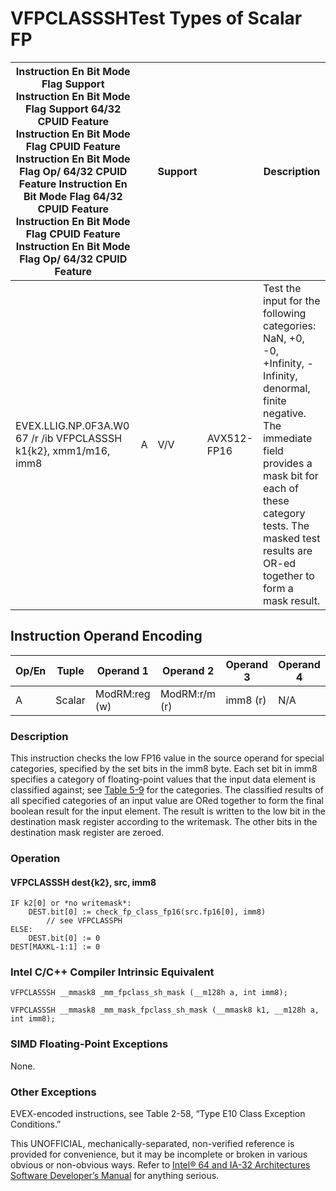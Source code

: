 # VFPCLASSSH**Test Types of Scalar FP**

| Instruction En Bit Mode Flag Support Instruction En Bit Mode Flag Support 64/32 CPUID Feature Instruction En Bit Mode Flag CPUID Feature Instruction En Bit Mode Flag Op/ 64/32 CPUID Feature Instruction En Bit Mode Flag 64/32 CPUID Feature Instruction En Bit Mode Flag CPUID Feature Instruction En Bit Mode Flag Op/ 64/32 CPUID Feature |     | Support |             | Description                                                                                                                                                                                                                                            |
| ---------------------------------------------------------------------------------------------------------------------------------------------------------------------------------------------------------------------------------------------------------------------------------------------------------------------------------------------- | --- | ------- | ----------- | ------------------------------------------------------------------------------------------------------------------------------------------------------------------------------------------------------------------------------------------------------ |
| EVEX.LLIG.NP.0F3A.W0 67 /r /ib VFPCLASSSH k1{k2}, xmm1/m16, imm8                                                                                                                                                                                                                                                                               | A   | V/V     | AVX512-FP16 | Test the input for the following categories: NaN, +0, -0, +Infinity, -Infinity, denormal, finite negative. The immediate field provides a mask bit for each of these category tests. The masked test results are OR-ed together to form a mask result. |

## Instruction Operand Encoding

| Op/En | Tuple  | Operand 1     | Operand 2     | Operand 3 | Operand 4 |
| ----- | ------ | ------------- | ------------- | --------- | --------- |
| A     | Scalar | ModRM:reg (w) | ModRM:r/m (r) | imm8 (r)  | N/A       |

### Description

This instruction checks the low FP16 value in the source operand for special categories, specified by the set bits in the imm8 byte. Each set bit in imm8 specifies a category of floating-point values that the input data element is classified against; see [Table 5-9](/x86/vfpclassph#tbl-5-9) for the categories. The classified results of all specified categories of an input value are ORed together to form the final boolean result for the input element. The result is written to the low bit in the destination mask register according to the writemask. The other bits in the destination mask register are zeroed.

### Operation

#### VFPCLASSSH dest{k2}, src, imm8

```
IF k2[0] or *no writemask*:
    DEST.bit[0] := check_fp_class_fp16(src.fp16[0], imm8)
        // see VFPCLASSPH
ELSE:
    DEST.bit[0] := 0
DEST[MAXKL-1:1] := 0

```

### Intel C/C++ Compiler Intrinsic Equivalent

```
VFPCLASSSH __mmask8 _mm_fpclass_sh_mask (__m128h a, int imm8);

```

```
VFPCLASSSH __mmask8 _mm_mask_fpclass_sh_mask (__mmask8 k1, __m128h a, int imm8);

```

### SIMD Floating-Point Exceptions

None.

### Other Exceptions

EVEX-encoded instructions, see Table 2-58, “Type E10 Class Exception Conditions.”

This UNOFFICIAL, mechanically-separated, non-verified reference is provided for convenience, but it may be
incomplete or broken in various obvious or non-obvious
ways. Refer to [Intel® 64 and IA-32 Architectures Software Developer’s Manual](https://software.intel.com/en-us/download/intel-64-and-ia-32-architectures-sdm-combined-volumes-1-2a-2b-2c-2d-3a-3b-3c-3d-and-4) for anything serious.
